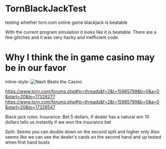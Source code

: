 # TornBlackJackTest
testing whether torn.com online game blackjack is beatable 

With the current program simulation it looks like it is beatable. There are a few glitches and it was very hacky and inefficient code.


# Why I think the in game casino may be in our favor

Inline-style: 
![Nash Beats the Casino](https://github.com/WizardRubic/TornBlackJackTest/blob/master/nashWins.png "Nash Beats the Casino")


https://www.torn.com/forums.php#!p=threads&f=2&t=15985799&b=0&a=0&start=20&to=17328277
https://www.torn.com/forums.php#!p=threads&f=2&t=15985799&b=0&a=0&start=20&to=17328547



Black jack rules:
Insurance:
Bet 5 dollars, if dealer has a natural win 10 dollars
	tells us instantly if we won the insurance bet

Split:
	Seems you can double down on the second split and higher only
	Also seems like we can see the dealer's cards on the second hand and up
		tested when first hand busts